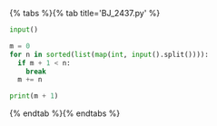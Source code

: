 {% tabs %}{% tab title='BJ_2437.py' %}

```py
input()

m = 0
for n in sorted(list(map(int, input().split()))):
  if m + 1 < n:
    break
  m += n

print(m + 1)
```

{% endtab %}{% endtabs %}
